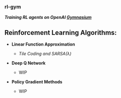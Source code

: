 ### rl-gym

***Training RL agents on OpenAI [Gymnasium](https://gymnasium.farama.org/)***

## Reinforcement Learning Algorithms:
- **Linear Function Approximation**
  - *Tile Coding and SARSA(λ)*

- **Deep Q Network**
  - WIP
  
- **Policy Gradient Methods**
  - WIP
